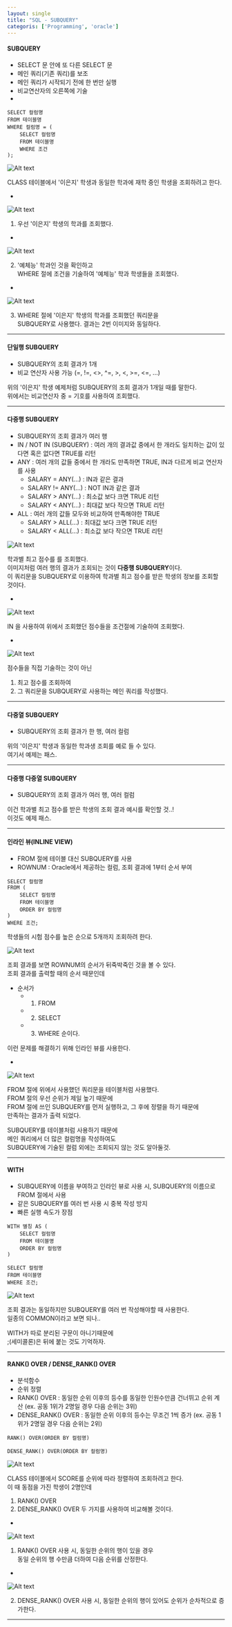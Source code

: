 ```yaml
---
layout: single
title: "SQL - SUBQUERY"
categoris: ['Programming', 'oracle']
---
```


#### SUBQUERY
* SELECT 문 안에 또 다른 SELECT 문
* 메인 쿼리(기존 쿼리)를 보조
* 메인 쿼리가 시작되기 전에 한 번만 실행
* 비교연산자의 오른쪽에 기술   
* 
   
```
SELECT 컬럼명
FROM 테이블명
WHERE 컬럼명 = (
    SELECT 컬럼명
    FROM 테이블명
    WHERE 조건
);
```   
   
![Alt text](/assets/images/subquery01.jpg)   
   
CLASS 테이블에서 '이은지' 학생과 동일한 학과에 재학 중인 학생을 조회하려고 한다.   
   
-
   
![Alt text](/assets/images/subquery02.jpg)   
   
1) 우선 '이은지' 학생의 학과를 조회했다.   
   
-
   
![Alt text](/assets/images/subquery03.jpg)   
   
2) '예체능' 학과인 것을 확인하고   
WHERE 절에 조건을 기술하여 '예체능' 학과 학생들을 조회했다.   
   
-
   
![Alt text](/assets/images/subquery04.jpg)   
   
3) WHERE 절에 '이은지' 학생의 학과를 조회했던 쿼리문을   
SUBQUERY로 사용했다. 결과는 2번 이미지와 동일하다.   
   
*** 

#### 단일행 SUBQUERY
* SUBQUERY의 조회 결과가 1개
* 비교 연산자 사용 가능 (=, !=, <>, ^=, >, <, >=, <=, ...)
   
위의 '이은지' 학생 예제처럼 SUBQUERY의 조회 결과가 1개일 때를 말한다.  
위에서는 비교연산자 중 = 기호를 사용하여 조회했다.    
   
***

#### 다중행 SUBQUERY
* SUBQUERY의 조회 결과가 여러 행
* IN / NOT IN (SUBQUERY) : 여러 개의 결과값 중에서 한 개라도 일치하는 값이 있다면 혹은 없다면 TRUE를 리턴
* ANY : 여러 개의 값들 중에서 한 개라도 만족하면 TRUE, IN과 다르게 비교 연산자를 사용
    * SALARY = ANY(...) : IN과 같은 결과
    * SALARY != ANY(...) : NOT IN과 같은 결과
    * SALARY > ANY(...) : 최소값 보다 크면 TRUE 리턴
    * SALARY < ANY(...) : 최대값 보다 작으면 TRUE 리턴 
* ALL : 여러 개의 값들 모두와 비교하여 만족해야한 TRUE
    * SALARY > ALL(...) : 최대값 보다 크면 TRUE 리턴
    * SALARY < ALL(...) : 최소값 보다 작으면 TRUE 리턴
   
![Alt text](/assets/images/subquery05.jpg)   
   
학과별 최고 점수를 를 조회했다.   
이미지처럼 여러 행의 결과가 조회되는 것이 **다중행 SUBQUERY**이다.   
이 쿼리문을 SUBQUERY로 이용하여 학과별 최고 점수를 받은 학생의 정보를 조회할 것이다.   
   
-
   
![Alt text](/assets/images/subquery06.jpg)   
   
IN 을 사용하여 위에서 조회했던 점수들을 조건절에 기술하여 조회했다.   
   
-
   
![Alt text](/assets/images/subquery07.jpg)   
   
점수들을 직접 기술하는 것이 아닌
1) 최고 점수를 조회하여
2) 그 쿼리문을 SUBQUERY로 사용하는 메인 쿼리를 작성했다.
   
***
   
#### 다중열 SUBQUERY
* SUBQUERY의 조회 결과가 한 행, 여러 컬럼
   
위의 '이은지' 학생과 동일한 학과생 조회를 예로 들 수 있다.   
여기서 예제는 패스.   
   
***

#### 다중행 다중열 SUBQUERY
* SUBQUERY의 조회 결과가 여러 행, 여러 컬럼

이건 학과별 최고 점수를 받은 학생의 조회 결과 예시를 확인할 것..!   
이것도 예제 패스.   
   
***

#### 인라인 뷰(INLINE VIEW)
* FROM 절에 테이블 대신 SUBQUERY를 사용
* ROWNUM : Oracle에서 제공하는 컬럼, 조회 결과에 1부터 순서 부여
   
```
SELECT 컬럼명
FROM (
    SELECT 컬럼명
    FROM 테이블명
    ORDER BY 컬럼명
)
WHERE 조건;
```   
   
학생들의 시험 점수를 높은 순으로 5개까지 조회하려 한다.   
   
![Alt text](/assets/images/subquery08.jpg)   
   
조회 결과를 보면 ROWNUM의 순서가 뒤죽박죽인 것을 볼 수 있다.   
조회 결과를 출력할 때의 순서 때문인데   
* 순서가
    * 1) FROM 
    * 2) SELECT
    * 3) WHERE 순이다.   
   
이런 문제를 해결하기 위해 인라인 뷰를 사용한다.   
   
-
   
![Alt text](/assets/images/subquery09.jpg)   
   
FROM 절에 위에서 사용했던 쿼리문을 테이블처럼 사용했다.   
FROM 절의 우선 순위가 제일 높기 때문에   
FROM 절에 쓰인 SUBQUERY를 먼저 실행하고, 그 후에 정렬을 하기 때문에   
만족하는 결과가 출력 되었다.   
   
SUBQUERY를 테이블처럼 사용하기 때문에   
메인 쿼리에서 더 많은 컬럼명을 작성하여도   
SUBQUERY에 기술된 컬럼 외에는 조회되지 않는 것도 알아둘것.   
  
***

#### WITH
* SUBQUERY에 이름을 부여하고 인라인 뷰로 사용 시, SUBQUERY의 이름으로 FROM 절에서 사용
* 같은 SUBQUERY를 여러 번 사용 시 중복 작성 방지
* 빠른 실행 속도가 장점   
   
```
WITH 별칭 AS (
    SELECT 컬럼명
    FROM 테이블명
    ORDER BY 컬럼명
)

SELECT 컬럼명
FROM 테이블명
WHERE 조건;
```   
   
![Alt text](/assets/images/subquery10.jpg)   
   
조회 결과는 동일하지만 SUBQUERY를 여러 번 작성해야할 때 사용한다.   
일종의 COMMON이라고 보면 되나..   
   
WITH가 따로 분리된 구문이 아니기때문에   
;(세미콜론)은 뒤에 붙는 것도 기억하자.     
   
***

#### RANK() OVER / DENSE_RANK() OVER
* 분석함수
* 순위 정렬
* RANK() OVER : 동일한 순위 이후의 등수를 동일한 인원수만큼 건너뛰고 순위 계산 (ex. 공동 1위가 2명일 경우 다음 순위는 3위)
* DENSE_RANK() OVER : 동일한 순위 이후의 등수는 무조건 1씩 증가 (ex. 공동 1위가 2명일 경우 다음 순위는 2위)
   
```
RANK() OVER(ORDER BY 컬럼명)

DENSE_RANK() OVER(ORDER BY 컬럼명)
```   
   
![Alt text](/assets/images/subquery11.jpg)   

CLASS 테이블에서 SCORE를 순위에 따라 정렬하여 조회하려고 한다.   
이 때 동점을 가진 학생이 2명인데   
1) RANK() OVER   
2) DENSE_RANK() OVER 두 가지를 사용하여 비교해볼 것이다.   
   
-
    
![Alt text](/assets/images/subquery12.jpg)   
   
1) RANK() OVER 사용 시, 동일한 순위의 행이 있을 경우   
동일 순위의 행 수만큼 더하여 다음 순위를 산정한다.   
   
-
   
![Alt text](/assets/images/subquery13.jpg)   

2) DENSE_RANK() OVER 사용 시, 동일한 순위의 행이 있어도
순위가 순차적으로 증가한다.   
   
***